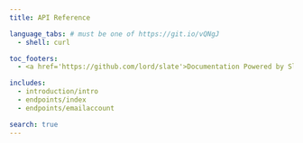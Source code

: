 ```yaml
---
title: API Reference

language_tabs: # must be one of https://git.io/vQNgJ
  - shell: curl

toc_footers:
  - <a href='https://github.com/lord/slate'>Documentation Powered by Slate</a>

includes:
  - introduction/intro
  - endpoints/index
  - endpoints/emailaccount

search: true
---
```





